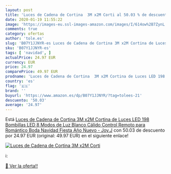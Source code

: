 ```yaml
---
layout: post
title: 'Luces de Cadena de Cortina  3M x2M Corti al 50.03 % de descuento'
date: 2020-01-19 11:55:22
image: 'https://images-eu.ssl-images-amazon.com/images/I/614ow%2B7ZynL._SL400_.jpg'
comments: true
category: ofertas
author: 'tole.es'
slug: 'B07Y1JJNYR-es Luces de Cadena de Cortina 3M x2M Cortina de Luces LED 198...'
sku: 'B07Y1JJNYR-es'
tags: [ 'navidad', ]
actualPrice: 24.97 EUR
currency: EUR
price: 24.97
comparePrice: 49.97 EUR
prodname: 'Luces de Cadena de Cortina  3M x2M Cortina de Luces LED 198 Bombillas LED  8 Modos de Luz  Blanco Cálido  Control Remoto para Romántico Boda  Navidad  Fiesta  Año Nuevo - Joy.J'
country: 'es'
flag: '🇪🇸'
brand: ''
buyurl: 'https://www.amazon.es/dp/B07Y1JJNYR/?tag=tolees-21'
descuento: '50.03'
average: '24.97'
---
```


Está [Luces de Cadena de Cortina  3M x2M Cortina de Luces LED 198 Bombillas LED  8 Modos de Luz  Blanco Cálido  Control Remoto para Romántico Boda  Navidad  Fiesta  Año Nuevo - Joy.J](https://www.amazon.es/dp/B07Y1JJNYR/?tag=tolees-21) con 50.03 de descuento por 24.97 EUR (original: 49.97 EUR) en el siguiente enlace!

[![Luces de Cadena de Cortina  3M x2M Corti](https://images-eu.ssl-images-amazon.com/images/I/614ow%2B7ZynL._SL400_.jpg)](https://www.amazon.es/dp/B07Y1JJNYR/?tag=tolees-21)

ℹ️:


[🛒 Ver la oferta!!](https://www.amazon.es/dp/B07Y1JJNYR/?tag=tolees-21)
